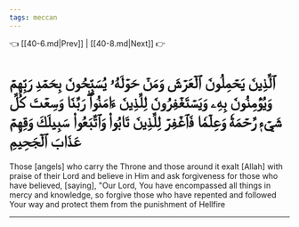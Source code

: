 ```yaml
---
tags: meccan
---
```


👈 [[40-6.md|Prev]] | [[40-8.md|Next]] 👉

# ٱلَّذِينَ يَحۡمِلُونَ ٱلۡعَرۡشَ وَمَنۡ حَوۡلَهُۥ يُسَبِّحُونَ بِحَمۡدِ رَبِّهِمۡ وَيُؤۡمِنُونَ بِهِۦ وَيَسۡتَغۡفِرُونَ لِلَّذِينَ ءَامَنُواْۖ رَبَّنَا وَسِعۡتَ كُلَّ شَيۡءٖ رَّحۡمَةٗ وَعِلۡمٗا فَٱغۡفِرۡ لِلَّذِينَ تَابُواْ وَٱتَّبَعُواْ سَبِيلَكَ وَقِهِمۡ عَذَابَ ٱلۡجَحِيمِ

Those [angels] who carry the Throne and those around it exalt [Allah] with praise of their Lord and believe in Him and ask forgiveness for those who have believed, [saying], "Our Lord, You have encompassed all things in mercy and knowledge, so forgive those who have repented and followed Your way and protect them from the punishment of Hellfire

---

